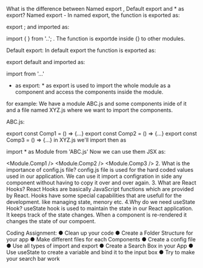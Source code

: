 What is the difference between Named export , Default export and * as export?
Named export - In named export, the function is exported as:

export <function>;
and imported as:

import { <function> } from '..';
. The function is exportde inside {} to other modules.

Default export: In default export the function is exported as:

export default <function>
and imported as:

import <function> from '...'
* as export: * as export is used to import the whole module as a component and access the components inside the module.

for example: We have a module ABC.js and some components inide of it and a file named XYZ.js where we want to import the components.

ABC.js:

export const Comp1 = () => {...}
export const Comp2 = () => {...}
export const Comp3 = () => {...}
in XYZ.js we'll import then as

import * as  Module from 'ABC.js'
Now we can use them JSX as:

<Module.Comp1 />
<Module.Comp2 />
<Module.Comp3 />
2. What is the importance of config.js file?
config.js file is used for the hard coded values used in our application. We can use it import a configration in side any component without having to copy it over and over again.
3. What are React Hooks?
React Hooks are basically JavaScript functions which are provided by React. Hooks have some special capabilities that are usefull for the development. like managing state, menory etc.
4.Why do we need useState Hook?
useState hook is used to maintain the state in our React application. It keeps track of the state changes. When a component is re-rendered it changes the state of our compoent.

Coding Assignment:
● Clean up your code
● Create a Folder Structure for your app
● Make different files for each Components
● Create a config file
● Use all types of import and export
● Create a Search Box in your App
● Use useState to create a variable and bind it to the input box
● Try to make your search bar work